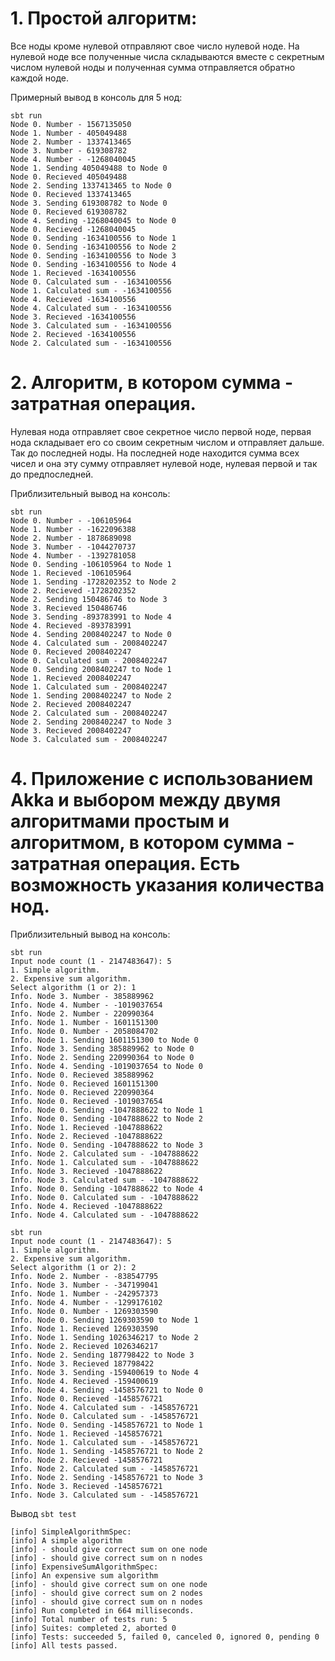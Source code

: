 # 1. Простой алгоритм:
Все ноды кроме нулевой отправляют свое число нулевой ноде. На нулевой ноде все полученные числа складываются вместе с секретным числом нулевой ноды и полученная сумма отправляется обратно каждой ноде.

Примерный вывод в консоль для 5 нод:

```
sbt run
Node 0. Number - 1567135050
Node 1. Number - 405049488
Node 2. Number - 1337413465
Node 3. Number - 619308782
Node 4. Number - -1268040045
Node 1. Sending 405049488 to Node 0
Node 0. Recieved 405049488
Node 2. Sending 1337413465 to Node 0
Node 0. Recieved 1337413465
Node 3. Sending 619308782 to Node 0
Node 0. Recieved 619308782
Node 4. Sending -1268040045 to Node 0
Node 0. Recieved -1268040045
Node 0. Sending -1634100556 to Node 1
Node 0. Sending -1634100556 to Node 2
Node 0. Sending -1634100556 to Node 3
Node 0. Sending -1634100556 to Node 4
Node 1. Recieved -1634100556
Node 0. Calculated sum - -1634100556
Node 1. Calculated sum - -1634100556
Node 4. Recieved -1634100556
Node 4. Calculated sum - -1634100556
Node 3. Recieved -1634100556
Node 3. Calculated sum - -1634100556
Node 2. Recieved -1634100556
Node 2. Calculated sum - -1634100556
```
# 2. Алгоритм, в котором сумма - затратная операция.
Нулевая нода отправляет свое секретное число первой ноде, первая нода складывает его со своим секретным числом и отправляет дальше. Так до последней ноды. На последней ноде находится сумма всех чисел и она эту сумму отправляет нулевой ноде, нулевая первой и так до предпоследней.

Приблизительный вывод на консоль:
```
sbt run
Node 0. Number - -106105964
Node 1. Number - -1622096388
Node 2. Number - 1878689098
Node 3. Number - -1044270737
Node 4. Number - -1392781058
Node 0. Sending -106105964 to Node 1
Node 1. Recieved -106105964
Node 1. Sending -1728202352 to Node 2
Node 2. Recieved -1728202352
Node 2. Sending 150486746 to Node 3
Node 3. Recieved 150486746
Node 3. Sending -893783991 to Node 4
Node 4. Recieved -893783991
Node 4. Sending 2008402247 to Node 0
Node 4. Calculated sum - 2008402247
Node 0. Recieved 2008402247
Node 0. Calculated sum - 2008402247
Node 0. Sending 2008402247 to Node 1
Node 1. Recieved 2008402247
Node 1. Calculated sum - 2008402247
Node 1. Sending 2008402247 to Node 2
Node 2. Recieved 2008402247
Node 2. Calculated sum - 2008402247
Node 2. Sending 2008402247 to Node 3
Node 3. Recieved 2008402247
Node 3. Calculated sum - 2008402247
```
# 4. Приложение с использованием Akka и выбором между двумя алгоритмами простым и алгоритмом, в котором сумма - затратная операция. Есть возможность указания количества нод.

Приблизительный вывод на консоль:

```
sbt run
Input node count (1 - 2147483647): 5
1. Simple algorithm.
2. Expensive sum algorithm.
Select algorithm (1 or 2): 1
Info. Node 3. Number - 385889962
Info. Node 4. Number - -1019037654
Info. Node 2. Number - 220990364
Info. Node 1. Number - 1601151300
Info. Node 0. Number - 2058084702
Info. Node 1. Sending 1601151300 to Node 0
Info. Node 3. Sending 385889962 to Node 0
Info. Node 2. Sending 220990364 to Node 0
Info. Node 4. Sending -1019037654 to Node 0
Info. Node 0. Recieved 385889962
Info. Node 0. Recieved 1601151300
Info. Node 0. Recieved 220990364
Info. Node 0. Recieved -1019037654
Info. Node 0. Sending -1047888622 to Node 1
Info. Node 0. Sending -1047888622 to Node 2
Info. Node 1. Recieved -1047888622
Info. Node 2. Recieved -1047888622
Info. Node 0. Sending -1047888622 to Node 3
Info. Node 2. Calculated sum - -1047888622
Info. Node 1. Calculated sum - -1047888622
Info. Node 3. Recieved -1047888622
Info. Node 3. Calculated sum - -1047888622
Info. Node 0. Sending -1047888622 to Node 4
Info. Node 0. Calculated sum - -1047888622
Info. Node 4. Recieved -1047888622
Info. Node 4. Calculated sum - -1047888622
```

```
sbt run
Input node count (1 - 2147483647): 5
1. Simple algorithm.
2. Expensive sum algorithm.
Select algorithm (1 or 2): 2
Info. Node 2. Number - -838547795
Info. Node 3. Number - -347199041
Info. Node 1. Number - -242957373
Info. Node 4. Number - -1299176102
Info. Node 0. Number - 1269303590
Info. Node 0. Sending 1269303590 to Node 1
Info. Node 1. Recieved 1269303590
Info. Node 1. Sending 1026346217 to Node 2
Info. Node 2. Recieved 1026346217
Info. Node 2. Sending 187798422 to Node 3
Info. Node 3. Recieved 187798422
Info. Node 3. Sending -159400619 to Node 4
Info. Node 4. Recieved -159400619
Info. Node 4. Sending -1458576721 to Node 0
Info. Node 0. Recieved -1458576721
Info. Node 4. Calculated sum - -1458576721
Info. Node 0. Calculated sum - -1458576721
Info. Node 0. Sending -1458576721 to Node 1
Info. Node 1. Recieved -1458576721
Info. Node 1. Calculated sum - -1458576721
Info. Node 1. Sending -1458576721 to Node 2
Info. Node 2. Recieved -1458576721
Info. Node 2. Calculated sum - -1458576721
Info. Node 2. Sending -1458576721 to Node 3
Info. Node 3. Recieved -1458576721
Info. Node 3. Calculated sum - -1458576721
```

Вывод `sbt test`
```
[info] SimpleAlgorithmSpec:
[info] A simple algorithm
[info] - should give correct sum on one node
[info] - should give correct sum on n nodes
[info] ExpensiveSumAlgorithmSpec:
[info] An expensive sum algorithm
[info] - should give correct sum on one node
[info] - should give correct sum on 2 nodes
[info] - should give correct sum on n nodes
[info] Run completed in 664 milliseconds.
[info] Total number of tests run: 5
[info] Suites: completed 2, aborted 0
[info] Tests: succeeded 5, failed 0, canceled 0, ignored 0, pending 0
[info] All tests passed.
```
